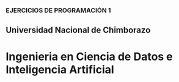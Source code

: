 ###  EJERCICIOS DE PROGRAMACIÓN 1 ###
## Universidad Nacional de Chimborazo ##

# Ingenieria en Ciencia de Datos e Inteligencia Artificial #


